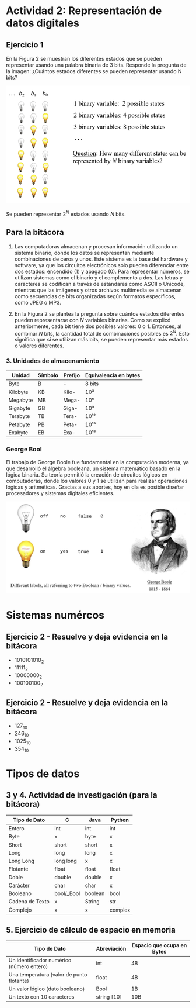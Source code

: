 # Actividad 2: Representación de datos digitales

## Ejercicio 1

En la Figura 2 se muestran los diferentes estados que se pueden representar usando una palabra binaria de 3 bits. Responde la pregunta de la imagen: ¿Cuántos estados diferentes se pueden representar usando N bits?

![Figura 2](../Actividad_2/Imagenes/Ejercicio_2.png)

Se pueden representar $2^N$ estados usando $N$ bits.


## Para la bitácora

1. Las computadoras almacenan y procesan información utilizando un sistema binario, donde los datos se representan mediante combinaciones de ceros y unos. Este sistema es la base del hardware y software, ya que los circuitos electrónicos solo pueden diferenciar entre dos estados: encendido (1) y apagado (0). Para representar números, se utilizan sistemas como el binario y el complemento a dos. Las letras y caracteres se codifican a través de estándares como ASCII o Unicode, mientras que las imágenes y otros archivos multimedia se almacenan como secuencias de bits organizadas según formatos específicos, como JPEG o MP3.

2. En la Figura 2 se plantea la pregunta sobre cuántos estados diferentes pueden representarse con $N$ variables binarias. Como se explicó anteriormente, cada bit tiene dos posibles valores: 0 o 1. Entonces, al combinar $N$ bits, la cantidad total de combinaciones posibles es $2^N$. Esto significa que si se utilizan más bits, se pueden representar más estados o valores diferentes.

### 3. Unidades de almacenamiento

| Unidad      | Símbolo | Prefijo | Equivalencia en bytes |
|------------|---------|---------|----------------------|
| Byte       | B       | -       | 8 bits               |
| Kilobyte   | KB      | Kilo-   | 10³ |
| Megabyte   | MB      | Mega-   | 10⁶ |
| Gigabyte   | GB      | Giga-   | 10⁹ |
| Terabyte   | TB      | Tera-   | 10¹² |
| Petabyte   | PB      | Peta-   | 10¹⁵ |
| Exabyte    | EB      | Exa-    | 10¹⁸ |

### George Bool

El trabajo de George Boole fue fundamental en la computación moderna, ya que desarrolló el álgebra booleana, un sistema matemático basado en la lógica binaria. Su teoría permitió la creación de circuitos lógicos en computadoras, donde los valores 0 y 1 se utilizan para realizar operaciones lógicas y aritméticas. Gracias a sus aportes, hoy en día es posible diseñar procesadores y sistemas digitales eficientes.

![George Bool](../Actividad_2/Imagenes/Ejercicio_2.1.png)

# Sistemas numércos

## Ejercicio 2 - Resuelve y deja evidencia en la bitácora

- $1010101010_2$
- $11111_2$
- $10000000_2$
- $100100100_2$

## Ejercicio 2 - Resuelve y deja evidencia en la bitácora

- $127_{10}$
- $246_{10}$
- $1025_{10}$
- $354_{10}$


# Tipos de datos


## 3 y 4. Actividad de investigación (para la bitácora)

| Tipo de Dato      | C            | Java      | Python   |
|-------------------|--------------|-----------|----------|
| Entero            | int          | int       | int      |
| Byte              | x            | byte      | x        |
| Short             | short        | short     | x        |
| Long              | long         | long      | x        |
| Long Long         | long long    | x         | x        |
| Flotante          | float        | float     | float    |
| Doble             | double       | double    | x        |
| Carácter          | char         | char      | x        |
| Booleano          | bool/_Bool   | boolean   | bool     |
| Cadena de Texto   | x            | String    | str      |
| Complejo          | x            | x         | complex  |

## 5. Ejercicio de cálculo de espacio en memoria

| Tipo de Dato      | Abreviación | Espacio que ocupa en Bytes|
|-------------------|--------------|-----------|
|Un identificador numérico (número entero) |int | 4B |
| Una temperatura (valor de punto flotante) | float | 4B |
| Un valor lógico (dato booleano) | Bool | 1B |
| Un texto con 10 caracteres | string [10] | 10B |